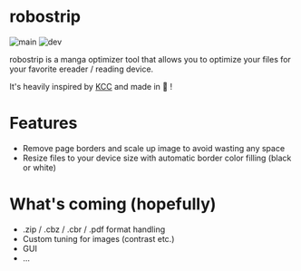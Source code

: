 # robostrip
![main](https://github.com/gobtronic/robostrip/workflows/build/badge.svg?branch=main) ![dev](https://github.com/gobtronic/robostrip/workflows/build/badge.svg?branch=dev)

robostrip is a manga optimizer tool that allows you to optimize your files for your favorite ereader / reading device. 

It's heavily inspired by [KCC](https://github.com/ciromattia/kcc) and made in 🦀 !

# Features
- Remove page borders and scale up image to avoid wasting any space
- Resize files to your device size with automatic border color filling (black or white)

# What's coming (hopefully)
- .zip / .cbz / .cbr / .pdf format handling
- Custom tuning for images (contrast etc.)
- GUI
- ...
